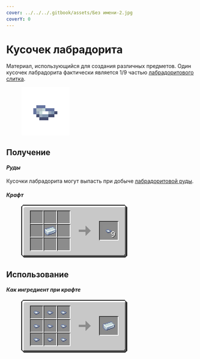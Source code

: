 ```yaml
---
cover: ../../../.gitbook/assets/Без имени-2.jpg
coverY: 0
---
```


# Кусочек лабрадорита

Материал, использующийся для создания различных предметов. Один кусочек лабрадорита фактически является 1/9 частью [лабрадоритового слитка](labradoritovyi-slitok.md).

<figure><img src="../../../.gitbook/assets/silver_ore_nugget.png" alt=""><figcaption></figcaption></figure>

## Получение

#### _Руды_

Кусочки лабрадорита могут выпасть при добыче [лабрадоритовой руды](../../rudy/labradoritovaya-ruda.md).

#### _Крафт_



<figure><img src="../../../.gitbook/assets/silver_ore_nugget_result-multi.png" alt=""><figcaption></figcaption></figure>

## Использование

#### _Как ингредиент при крафте_

<figure><img src="../../../.gitbook/assets/silver_ore_ingot_result-x1.png" alt=""><figcaption></figcaption></figure>
